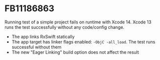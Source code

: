 # FB11186863

Running test of a simple project fails on runtime with Xcode 14.
Xcode 13 runs the test successfully without any code/config change.

- The app links RxSwift statically
- The app target has linker flags enabled: `-ObjC -all_load`. The test runs successful without them
- The new "Eager Linking" build option does not affect the result
